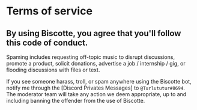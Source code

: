 # Terms of service

## By using Biscotte, you agree that you'll follow this code of conduct.

Spaming includes requesting off-topic music to disrupt discussions, promote a product, solicit donations, advertise a job / internship / gig, or flooding discussions with files or text.

If you see someone harass, troll, or spam anywhere using the Biscotte bot, notify me through the [Discord Privates Messages] to `@Turlututur#8694`. The moderator team will take any action we deem appropriate, up to and including banning the offender from the use of Biscotte.
